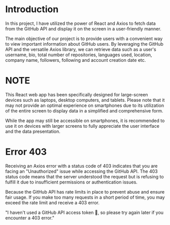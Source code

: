 # Introduction
In this project, I have utilized the power of React and Axios to fetch data from the GitHub API and display it on the screen in a user-friendly manner.

The main objective of our project is to provide users with a convenient way to view important information about GitHub users. By leveraging the GitHub API and the versatile Axios library, we can retrieve data such as a user's username, bio, total number of repositories, languages used, location, company name, followers, following and account creation date etc.

# NOTE
This React web app has been specifically designed for large-screen devices such as laptops, desktop computers, and tablets. Please note that it may not provide an optimal experience on smartphones due to its utilization of the entire screen to display data in a simplified and comprehensive form.

While the app may still be accessible on smartphones, it is recommended to use it on devices with larger screens to fully appreciate the user interface and the data presentation. 

# Error 403
Receiving an Axios error with a status code of 403 indicates that you are facing an "Unauthorized" issue while accessing the GitHub API. The 403 status code means that the server understood the request but is refusing to fulfill it due to insufficient permissions or authentication issues.

Because the GitHub API has rate limits in place to prevent abuse and ensure fair usage. If you make too many requests in a short period of time, you may exceed the rate limit and receive a 403 error.

"I haven't used a GitHub API access token 🙂, so please try again later if you encounter a 403 error."
